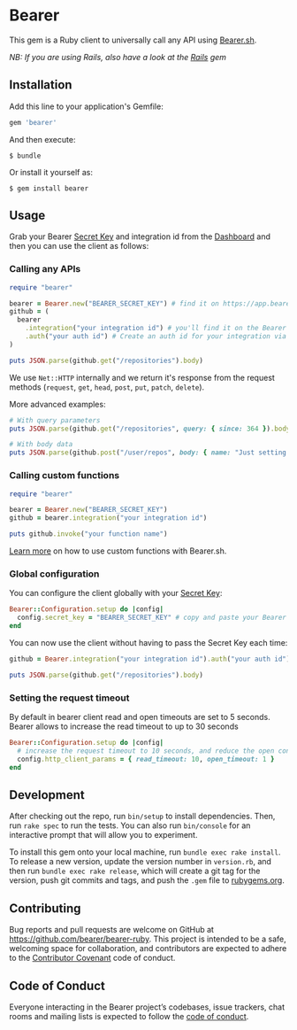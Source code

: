 # Bearer

This gem is a Ruby client to universally call any API using [Bearer.sh](https://www.bearer.sh).

_NB: If you are using Rails, also have a look at the [Rails](https://github.com/bearer/bearer-rails) gem_

## Installation

Add this line to your application's Gemfile:

```ruby
gem 'bearer'
```

And then execute:

```shell
$ bundle
```
Or install it yourself as:

```shell
$ gem install bearer
```

## Usage

Grab your Bearer [Secret Key](https://app.bearer.sh/keys) and integration id from
the [Dashboard](https://app.bearer.sh) and then you can use the client as follows:

### Calling any APIs

```ruby
require "bearer"

bearer = Bearer.new("BEARER_SECRET_KEY") # find it on https://app.bearer.sh/keys
github = (
  bearer
    .integration("your integration id") # you'll find it on the Bearer dashboard https://app.bearer.sh
    .auth("your auth id") # Create an auth id for your integration via the dashboard
)

puts JSON.parse(github.get("/repositories").body)
```

We use `Net::HTTP` internally and we
return it's response from the request methods (`request`,
`get`, `head`, `post`, `put`, `patch`, `delete`).

More advanced examples:

```ruby
# With query parameters
puts JSON.parse(github.get("/repositories", query: { since: 364 }).body)

# With body data
puts JSON.parse(github.post("/user/repos", body: { name: "Just setting up my Bearer.sh" }).body)
```

### Calling custom functions

```ruby
require "bearer"

bearer = Bearer.new("BEARER_SECRET_KEY")
github = bearer.integration("your integration id")

puts github.invoke("your function name")
```

[Learn more](https://docs.bearer.sh/working-with-bearer/manipulating-apis) on how to use custom functions with Bearer.sh.

### Global configuration

You can configure the client globally with your [Secret Key](https://app.bearer.sh/keys):

```ruby
Bearer::Configuration.setup do |config|
  config.secret_key = "BEARER_SECRET_KEY" # copy and paste your Bearer `Secret Key`
end
```

You can now use the client without having to pass the Secret Key each time:

```ruby
github = Bearer.integration("your integration id").auth("your auth id")

puts JSON.parse(github.get("/repositories").body)
```
### Setting the request timeout

By default in bearer client read and open timeouts are set to 5 seconds. Bearer allows to increase the read timeout to up to 30 seconds

```ruby
Bearer::Configuration.setup do |config|
  # increase the request timeout to 10 seconds, and reduce the open connection timeout to 1 second
  config.http_client_params = { read_timeout: 10, open_timeout: 1 } 
end
```

## Development

After checking out the repo, run `bin/setup` to install dependencies. Then, run `rake spec` to run the tests. You can also run `bin/console` for an interactive prompt that will allow you to experiment.

To install this gem onto your local machine, run `bundle exec rake install`. To release a new version, update the version number in `version.rb`, and then run `bundle exec rake release`, which will create a git tag for the version, push git commits and tags, and push the `.gem` file to [rubygems.org](https://rubygems.org).

## Contributing

Bug reports and pull requests are welcome on GitHub at https://github.com/bearer/bearer-ruby. This project is intended to be a safe, welcoming space for collaboration, and contributors are expected to adhere to the [Contributor Covenant](http://contributor-covenant.org) code of conduct.

## Code of Conduct

Everyone interacting in the Bearer project’s codebases, issue trackers, chat rooms and mailing lists is expected to follow the [code of conduct](https://github.com/bearer/bearer-ruby/blob/master/CODE_OF_CONDUCT.md).
